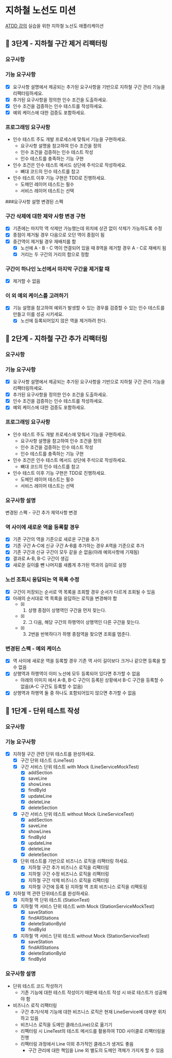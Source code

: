# 지하철 노선도 미션
[ATDD 강의](https://edu.nextstep.camp/c/R89PYi5H) 실습을 위한 지하철 노선도 애플리케이션

## 🚀 3단계 - 지하철 구간 제거 리팩터링
### 요구사항
### 기능 요구사항
- [x] 요구사항 설명에서 제공되는 추가된 요구사항을 기반으로 지하철 구간 관리 기능을 리팩터링하세요.
- [x] 추가된 요구사항을 정의한 인수 조건을 도출하세요.
- [x] 인수 조건을 검증하는 인수 테스트를 작성하세요.
- [x] 예외 케이스에 대한 검증도 포함하세요.

### 프로그래밍 요구사항
- 인수 테스트 주도 개발 프로세스에 맞춰서 기능을 구현하세요.
  - 요구사항 설명을 참고하여 인수 조건을 정의
  - 인수 조건을 검증하는 인수 테스트 작성
  - 인수 테스트를 충족하는 기능 구현
- 인수 조건은 인수 테스트 메서드 상단에 주석으로 작성하세요.
  - 뼈대 코드의 인수 테스트를 참고
- 인수 테스트 이후 기능 구현은 TDD로 진행하세요.
  - 도메인 레이어 테스트는 필수
  - 서비스 레이어 테스트는 선택

###요구사항 설명
변경된 스펙
### 구간 삭제에 대한 제약 사항 변경 구현
- [x] 기존에는 마지막 역 삭제만 가능했는데 위치에 상관 없이 삭제가 가능하도록 수정 
- [x] 종점이 제거될 경우 다음으로 오던 역이 종점이 됨 
- [x] 중간역이 제거될 경우 재배치를 함 
  - [x] 노선에 A - B - C 역이 연결되어 있을 때 B역을 제거할 경우 A - C로 재배치 됨 
  - [x] 거리는 두 구간의 거리의 합으로 정함
### 구간이 하나인 노선에서 마지막 구간을 제거할 때
- [x] 제거할 수 없음

### 이 외 예외 케이스를 고려하기
- [x] 기능 설명을 참고하여 예외가 발생할 수 있는 경우를 검증할 수 있는 인수 테스트를 만들고 이를 성공 시키세요. 
  - [x] 노선에 등록되어있지 않은 역을 제거하려 한다.

## 🚀 2단계 - 지하철 구간 추가 리팩터링
### 요구사항
### 기능 요구사항
- [x] 요구사항 설명에서 제공되는 추가된 요구사항을 기반으로 지하철 구간 관리 기능을 리팩터링하세요.
- [x] 추가된 요구사항을 정의한 인수 조건을 도출하세요.
- [x] 인수 조건을 검증하는 인수 테스트를 작성하세요.
- [x] 예외 케이스에 대한 검증도 포함하세요.

### 프로그래밍 요구사항
- 인수 테스트 주도 개발 프로세스에 맞춰서 기능을 구현하세요. 
  - 요구사항 설명을 참고하여 인수 조건을 정의 
  - 인수 조건을 검증하는 인수 테스트 작성 
  - 인수 테스트를 충족하는 기능 구현 
- 인수 조건은 인수 테스트 메서드 상단에 주석으로 작성하세요. 
  - 뼈대 코드의 인수 테스트를 참고 
- 인수 테스트 이후 기능 구현은 TDD로 진행하세요. 
  - 도메인 레이어 테스트는 필수 
  - 서비스 레이어 테스트는 선택

### 요구사항 설명
변경된 스펙 - 구간 추가 제약사항 변경
### 역 사이에 새로운 역을 등록할 경우
 - [x] 기존 구간의 역을 기준으로 새로운 구간을 추가
 - [x] 기존 구간 A-C에 신규 구간 A-B를 추가하는 경우 A역을 기준으로 추가
 - [x] 기존 구간과 신규 구간이 모두 같을 순 없음(아래 예외사항에 기재됨)
 - [x] 결과로 A-B, B-C 구간이 생김
 - [x] 새로운 길이를 뺀 나머지를 새롭게 추가된 역과의 길이로 설정

### 노선 조회시 응답되는 역 목록 수정
- [x] 구간이 저장되는 순서로 역 목록을 조회할 경우 순서가 다르게 조회될 수 있음
- [x] 아래의 순서대로 역 목록을 응답하는 로직을 변경해야 함
  - [x] 1. 상행 종점이 상행역인 구간을 먼저 찾는다.
  - [x] 2. 그 다음, 해당 구간의 하행역이 상행역인 다른 구간을 찾는다.
  - [x] 3. 2번을 반복하다가 하행 종점역을 찾으면 조회를 멈춘다.

### 변경된 스펙 - 예외 케이스
- [x] 역 사이에 새로운 역을 등록할 경우 기존 역 사이 길이보다 크거나 같으면 등록을 할 수 없음
- [x] 상행역과 하행역이 이미 노선에 모두 등록되어 있다면 추가할 수 없음 
  - 아래의 이미지 에서 A-B, B-C 구간이 등록된 상황에서 B-C 구간을 등록할 수 없음(A-C 구간도 등록할 수 없음)
- [x] 상행역과 하행역 둘 중 하나도 포함되어있지 않으면 추가할 수 없음

## 🚀 1단계 - 단위 테스트 작성

### 요구사항
### 기능 요구사항
- [x] 지하철 구간 관련 단위 테스트를 완성하세요. 
  - [x] 구간 단위 테스트 (LineTest)
  - [x] 구간 서비스 단위 테스트 with Mock (LineServiceMockTest)
    - [x] addSection
    - [x] saveLine
    - [x] showLines
    - [x] findById
    - [x] updateLine
    - [x] deleteLine
    - [x] deleteSection
  - [x] 구간 서비스 단위 테스트 without Mock (LineServiceTest)
    - [x] addSection
    - [x] saveLine
    - [x] showLines
    - [x] findById
    - [x] updateLine
    - [x] deleteLine
    - [x] deleteSection
  - [x] 단위 테스트를 기반으로 비즈니스 로직을 리팩터링 하세요.
    - [x] 지하철 구간 추가 비즈니스 로직을 리팩터링
    - [x] 지하철 구간 수정 비즈니스 로직을 리팩터링
    - [x] 지하철 구간 삭제 비즈니스 로직을 리팩터링
    - [x] 지하철 구간에 등록 된 지하철 역 조회 비즈니스 로직을 리팩토링
- [x] 지하철 역 관련 단위테스트를 완성하세요.
  - [x] 지하철 역 단위 테스트 (StationTest)
  - [x] 지하철 역 서비스 단위 테스트 with Mock (StationServiceMockTest)
    - [x] saveStation
    - [x] findAllStations
    - [x] deleteStationById
    - [x] findById
  - [x] 지하철 역 서비스 단위 테스트 without Mock (StationServiceTest) 
    - [x] saveStation
    - [x] findAllStations
    - [x] deleteStationById
    - [x] findById

### 요구사항 설명
- 단위 테스트 코드 작성하기 
  - 기존 기능에 대한 테스트 작성이기 때문에 테스트 작성 시 바로 테스트가 성공해야 함 
- 비즈니스 로직 리팩터링 
  - 구간 추가/삭제 기능에 대한 비즈니스 로직은 현재 LineService에 대부분 위치하고 있음
  - 비즈니스 로직을 도메인 클래스(Line)으로 옮기기
  - 리팩터링 시 LineTest의 테스트 메서드를 활용하여 TDD 사이클로 리팩터링을 진행
  - 리팩터링 과정에서 Line 이외 추가적인 클래스가 생겨도 좋음
    - 구간 관리에 대한 책임을 Line 외 별도의 도메인 객체가 가지게 할 수 있음